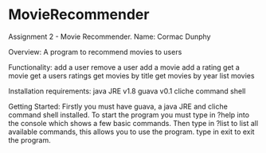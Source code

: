 # MovieRecommender
Assignment 2 - Movie Recommender.
Name: Cormac Dunphy

Overview:
A program to recommend movies to users

Functionality:
add a user
remove a user
add a movie
add a rating
get a movie
get a users ratings
get movies by title
get movies by year
list movies

Installation requirements:
java JRE v1.8
guava v0.1
cliche command shell

Getting Started:
Firstly you must have guava, a java JRE and cliche command shell installed.
To start the program you must type in ?help into the console which shows a few basic commands.
Then type in ?list to list all available commands, this allows you to use the program.
type in exit to exit the program.
